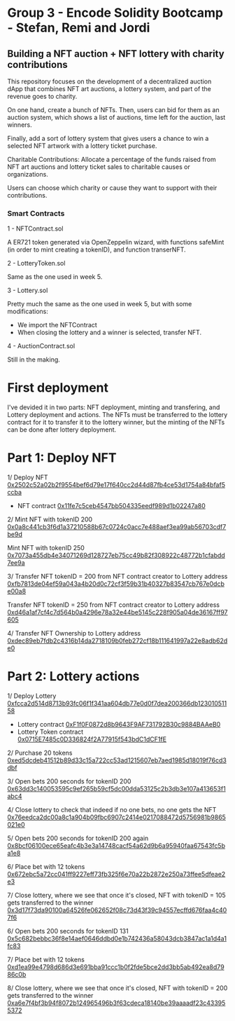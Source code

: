 # Group 3 - Encode Solidity Bootcamp - Stefan, Remi and Jordi

## Building a NFT auction + NFT lottery with charity contributions

This repository focuses on the development of a decentralized auction dApp that combines NFT art auctions, a lottery system, and part of the revenue goes to charity.

On one hand, create a bunch of NFTs. Then, users can bid for them as an auction system, which shows a list of auctions, time left for the auction, last winners. 

Finally, add a sort of lottery system that gives users a chance to win a selected NFT artwork with a lottery ticket purchase.

Charitable Contributions: Allocate a percentage of the funds raised from NFT art auctions and lottery ticket sales to charitable causes or organizations.

Users can choose which charity or cause they want to support with their contributions.

### Smart Contracts

1 - NFTContract.sol

A ER721 token generated via OpenZeppelin wizard, with functions safeMint (in order to mint creating a tokenID), and function transerNFT.

2 - LotteryToken.sol

Same as the one used in week 5.

3 - Lottery.sol

Pretty much the same as the one used in week 5, but with some modifications:

- We import the NFTContract 
- When closing the lottery and a winner is selected, transfer NFT.

4 - AuctionContract.sol

Still in the making.

# First deployment

I've devided it in two parts: NFT deployment, minting and transfering, and Lottery deployment and actions. The NFTs must be transferred to the lottery contract for it to transfer it to the lottery winner, but the minting of the NFTs can be done after lottery deployment. 

# Part 1: Deploy NFT
 
1/ Deploy NFT [0x2502c52a02b2f9554bef6d79e17f640cc2d44d87fb4ce53d1754a84bfaf5ccba](https://sepolia.etherscan.io/tx/0x2502c52a02b2f9554bef6d79e17f640cc2d44d87fb4ce53d1754a84bfaf5ccba)  
- NFT contract [0x11fe7c5ceb4547bb504335eedf989d1b02247a80](https://sepolia.etherscan.io/address/0x11fe7c5ceb4547bb504335eedf989d1b02247a80)

2/ Mint NFT with tokenID 200 [0x0a8c441cb3f6d1a37210588b67c0724c0acc7e488aef3ea99ab56703cdf7be9d](https://sepolia.etherscan.io/tx/0x0a8c441cb3f6d1a37210588b67c0724c0acc7e488aef3ea99ab56703cdf7be9d) 

Mint NFT with tokenID 250 [0x7073a455db4e34071269d128727eb75cc49b82f308922c48772b1cfabdd7ee9a](https://sepolia.etherscan.io/tx/0x7073a455db4e34071269d128727eb75cc49b82f308922c48772b1cfabdd7ee9a) 

3/ Transfer NFT tokenID = 200 from NFT contract creator to Lottery address [0xfb7813de04ef59a043a4b20d0c72cf3f59b31b40327b83547cb767e0dcbe00a8](https://sepolia.etherscan.io/tx/0xfb7813de04ef59a043a4b20d0c72cf3f59b31b40327b83547cb767e0dcbe00a8)

Transfer NFT tokenID = 250 from NFT contract creator to Lottery address [0xd46a1af7cf4c7d564b0a4296e78a32e44be5145c228f905a04de36167ff97605](https://sepolia.etherscan.io/tx/0xd46a1af7cf4c7d564b0a4296e78a32e44be5145c228f905a04de36167ff97605)

4/ Transfer NFT Ownership to Lottery address [0xdec89eb7fdb2c4316b14da2718109b0feb272cf18b111641997a22e8adb62de0](https://sepolia.etherscan.io/tx/0xdec89eb7fdb2c4316b14da2718109b0feb272cf18b111641997a22e8adb62de0)


# Part 2: Lottery actions


1/ Deploy Lottery [0xfcca2d514d8713b93fc06f1f341aa604db77e0d0f7dea200366db12301051158](https://sepolia.etherscan.io/tx/0xfcca2d514d8713b93fc06f1f341aa604db77e0d0f7dea200366db12301051158)
- Lottery contract [0xF1f0F0872d8b9643F9AF731792B30c9884BAAeB0](https://sepolia.etherscan.io/address/0xF1f0F0872d8b9643F9AF731792B30c9884BAAeB0)
- Lottery Token contract [0x0715E7485c0D336824f2A77915f543bdC1dCF1fE](https://sepolia.etherscan.io/address/0x0715E7485c0D336824f2A77915f543bdC1dCF1fE)

2/ Purchase 20 tokens [0xed5dcdeb41512b89d33c15a722cc53ad1215607eb7aed1985d18019f76cd3dbf](https://sepolia.etherscan.io/tx/0xed5dcdeb41512b89d33c15a722cc53ad1215607eb7aed1985d18019f76cd3dbf)

3/ Open bets 200 seconds for tokenID 200 [0x63dd3c140053595c9ef265b59cf5dc00dda53125c2b3db3e107a413653f1abc4](https://sepolia.etherscan.io/tx/0x63dd3c140053595c9ef265b59cf5dc00dda53125c2b3db3e107a413653f1abc4)

4/ Close lottery to check that indeed if no one bets, no one gets the NFT 
[0x76eedca2dc00a8c1a904b09fbc6907c2414e0217088472d5756981b9865021e0](https://sepolia.etherscan.io/tx/0x76eedca2dc00a8c1a904b09fbc6907c2414e0217088472d5756981b9865021e0)

5/ Open bets 200 seconds for tokenID 200 again [0x8bcf06100ece65eafc4b3e3a14748cacf54a62d9b6a95940faa67543fc5ba1e8](https://sepolia.etherscan.io/tx/0x8bcf06100ece65eafc4b3e3a14748cacf54a62d9b6a95940faa67543fc5ba1e8)

6/ Place bet with 12 tokens [0x672ebc5a72cc041ff9227eff73fb325f6e70a22b2872e250a73ffee5dfeae2e3](https://sepolia.etherscan.io/tx/0x672ebc5a72cc041ff9227eff73fb325f6e70a22b2872e250a73ffee5dfeae2e3) 

7/ Close lottery, where we see that once it's closed, NFT with tokenID = 105 gets transferred to the winner   [0x3d17f73da90100a64526fe062652f08c73d43f39c94557ecffd676faa4c407f6](https://sepolia.etherscan.io/tx/0x3d17f73da90100a64526fe062652f08c73d43f39c94557ecffd676faa4c407f6) 

6/ Open bets 200 seconds for tokenID 131 [0x5c682bebbc36f8e14aef0646ddbd0e1b742436a58043dcb3847ac1a1d4a1fc83](https://sepolia.etherscan.io/tx/0x5c682bebbc36f8e14aef0646ddbd0e1b742436a58043dcb3847ac1a1d4a1fc83)

7/ Place bet with 12 tokens [0xd1ea99e4798d686d3e691bba91ccc1b0f2fde5bce2dd3bb5ab492ea8d7986c0b](https://sepolia.etherscan.io/tx/0xd1ea99e4798d686d3e691bba91ccc1b0f2fde5bce2dd3bb5ab492ea8d7986c0b) 

8/ Close lottery, where we see that once it's closed, NFT with tokenID = 200 gets transferred to the winner   [0xa6e7f4bf3b94f8072b124965496b3f63cdeca18140be39aaaadf23c433955372](https://sepolia.etherscan.io/tx/0xa6e7f4bf3b94f8072b124965496b3f63cdeca18140be39aaaadf23c433955372) 




